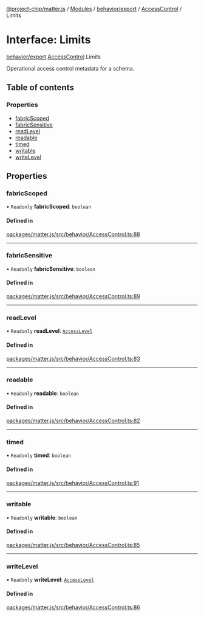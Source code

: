 [@project-chip/matter.js](../README.md) / [Modules](../modules.md) / [behavior/export](../modules/behavior_export.md) / [AccessControl](../modules/behavior_export.AccessControl.md) / Limits

# Interface: Limits

[behavior/export](../modules/behavior_export.md).[AccessControl](../modules/behavior_export.AccessControl.md).Limits

Operational access control metadata for a schema.

## Table of contents

### Properties

- [fabricScoped](behavior_export.AccessControl.Limits.md#fabricscoped)
- [fabricSensitive](behavior_export.AccessControl.Limits.md#fabricsensitive)
- [readLevel](behavior_export.AccessControl.Limits.md#readlevel)
- [readable](behavior_export.AccessControl.Limits.md#readable)
- [timed](behavior_export.AccessControl.Limits.md#timed)
- [writable](behavior_export.AccessControl.Limits.md#writable)
- [writeLevel](behavior_export.AccessControl.Limits.md#writelevel)

## Properties

### fabricScoped

• `Readonly` **fabricScoped**: `boolean`

#### Defined in

[packages/matter.js/src/behavior/AccessControl.ts:88](https://github.com/project-chip/matter.js/blob/3adaded6/packages/matter.js/src/behavior/AccessControl.ts#L88)

___

### fabricSensitive

• `Readonly` **fabricSensitive**: `boolean`

#### Defined in

[packages/matter.js/src/behavior/AccessControl.ts:89](https://github.com/project-chip/matter.js/blob/3adaded6/packages/matter.js/src/behavior/AccessControl.ts#L89)

___

### readLevel

• `Readonly` **readLevel**: [`AccessLevel`](../enums/cluster_export.AccessLevel.md)

#### Defined in

[packages/matter.js/src/behavior/AccessControl.ts:83](https://github.com/project-chip/matter.js/blob/3adaded6/packages/matter.js/src/behavior/AccessControl.ts#L83)

___

### readable

• `Readonly` **readable**: `boolean`

#### Defined in

[packages/matter.js/src/behavior/AccessControl.ts:82](https://github.com/project-chip/matter.js/blob/3adaded6/packages/matter.js/src/behavior/AccessControl.ts#L82)

___

### timed

• `Readonly` **timed**: `boolean`

#### Defined in

[packages/matter.js/src/behavior/AccessControl.ts:91](https://github.com/project-chip/matter.js/blob/3adaded6/packages/matter.js/src/behavior/AccessControl.ts#L91)

___

### writable

• `Readonly` **writable**: `boolean`

#### Defined in

[packages/matter.js/src/behavior/AccessControl.ts:85](https://github.com/project-chip/matter.js/blob/3adaded6/packages/matter.js/src/behavior/AccessControl.ts#L85)

___

### writeLevel

• `Readonly` **writeLevel**: [`AccessLevel`](../enums/cluster_export.AccessLevel.md)

#### Defined in

[packages/matter.js/src/behavior/AccessControl.ts:86](https://github.com/project-chip/matter.js/blob/3adaded6/packages/matter.js/src/behavior/AccessControl.ts#L86)
